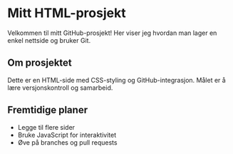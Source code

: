 # Mitt HTML-prosjekt

Velkommen til mitt GitHub-prosjekt! Her viser jeg hvordan man lager en enkel nettside og bruker Git.

## Om prosjektet
Dette er en HTML-side med CSS-styling og GitHub-integrasjon. Målet er å lære versjonskontroll og samarbeid.

## Fremtidige planer
- Legge til flere sider
- Bruke JavaScript for interaktivitet
- Øve på branches og pull requests
